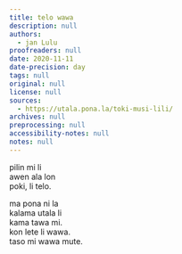 ```yaml
---
title: telo wawa
description: null
authors:
  - jan Lulu
proofreaders: null
date: 2020-11-11
date-precision: day
tags: null
original: null
license: null
sources:
  - https://utala.pona.la/toki-musi-lili/
archives: null
preprocessing: null
accessibility-notes: null
notes: null
---
```


pilin mi li  
awen ala lon  
poki, li telo.

ma pona ni la  
kalama utala li  
kama tawa mi.  
kon lete li wawa.  
taso mi wawa mute.